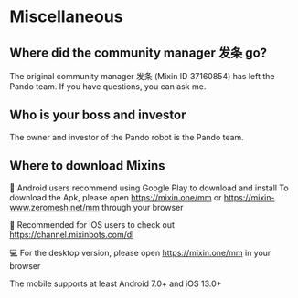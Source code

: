 # Miscellaneous

## Where did the community manager 发条 go?

The original community manager 发条 (Mixin ID 37160854) has left the Pando team. If you have questions, you can ask me.


## Who is your boss and investor

The owner and investor of the Pando robot is the Pando team.

## Where to download Mixins

📲 Android users recommend using Google Play to download and install
To download the Apk, please open https://mixin.one/mm or https://mixin-www.zeromesh.net/mm through your browser

📲 Recommended for iOS users to check out https://channel.mixinbots.com/dl

💻 For the desktop version, please open https://mixin.one/mm in your browser

The mobile supports at least Android 7.0+ and iOS 13.0+
